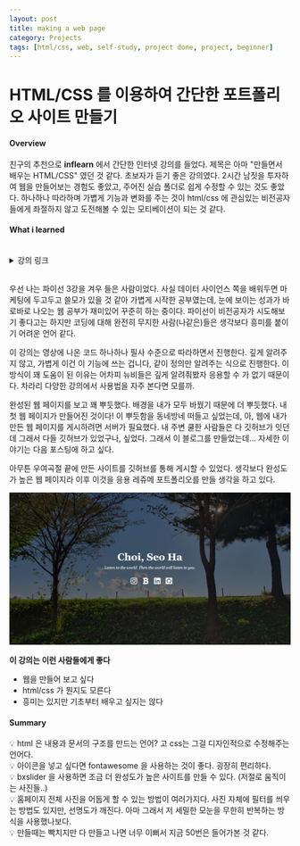 ```yaml
---
layout: post
title: making a web page
category: Projects
tags: [html/css, web, self-study, project done, project, beginner]
---
```


# HTML/CSS 를 이용하여 간단한 포트폴리오 사이트 만들기


#### Overview
친구의 추천으로 **inflearn** 에서 간단한 인터넷 강의를 들었다. 제목은 아마 "만들면서 배우는 HTML/CSS" 였던 것 같다. 초보자가 듣기 좋은 강의였다. 2시간 남짓을 투자하여 웹을 만들어보는 경험도 좋았고, 주어진 실습 폴더로 쉽게 수정할 수 있는 것도 좋았다. 하나하나 따라하며 가볍게 기능과 변화를 주는 것이 html/css 에 관심있는 비전공자들에게 좌절하지 않고 도전해볼 수 있는 모티베이션이 되는 것 같다.


#### What i learned
<br>
<details>
<summary>강의 링크</summary>
[인프런 강의 링크](https://www.inflearn.com/course/html-css-sucademy)
</details>
<br>

우선 나는 파이선 3강을 겨우 들은 사람이었다. 사실 데이터 사이언스 쪽을 배워두면 마케팅에 두고두고 쓸모가 있을 것 같아 가볍게 시작한 공부였는데, 눈에 보이는 성과가 바로바로 나오는 웹 공부가 재미있어 꾸준히 하는 중이다. 파이선이 비전공자가 시도해보기 좋다고는 하지만 코딩에 대해 완전히 무지한 사람(나같은)들은 생각보다 흥미를 붙이기 어려운 언어 같다.

이 강의는 영상에 나온 코드 하나하나 필사 수준으로 따라하면서 진행한다. 깊게 알려주지 않고, 가볍게 이건 이 기능에 쓰는 겁니다, 같이 정의만 알려주는 식으로 진행한다. 이방식이 꽤 도움이 된 이유는 어차피 뉴비들은 깊게 알려줘봤자 응용할 수 가 없기 때문이다. 차라리 다양한 강의에서 사용법을 자주 본다면 모를까.

완성된 웹 페이지를 보고 꽤 뿌듯했다. 배경을 내가 모두 바꿨기 때문에 더 뿌듯했다. 내 첫 웹 페이지가 만들어진 것이다! 이 뿌듯함을 동네방네 떠들고 싶었는데, 아, 웹에 내가 만든 웹 페이지를 게시하려면 서버가 필요했다. 내 주변 쿨한 사람들은 다 깃허브가 잇던데 그래서 다들 깃허브가 있었구나, 싶었다. 그래서 이 블로그를 만들었는데... 자세한 이야기는 다음 포스팅에 하고 싶다.

아무튼 우여곡절 끝에 만든 사이트를 깃허브를 통해 게시할 수 있었다. 생각보다 완성도가 높은 웹 페이지라 이후 이것을 응용 레쥬메 포트폴리오를 만들 생각을 하고 있다.

![미리보기](/images/portfolio.png)

**이 강의는 이런 사람들에게 좋다**
* 웹을 만들어 보고 싶다
* html/css 가 뭔지도 모른다
* 흥미는 있지만 기초부터 배우고 싶지는 않다


#### Summary

💡 html 은 내용과 문서의 구조를 만드는 언어? 고 css는 그걸 디자인적으로 수정해주는 언어다. <br>
💡 아이콘을 넣고 싶다면 fontawesome 을 사용하는 것이 좋다. 굉장히 편리하다. <br>
💡 bxslider 을 사용하면 조금 더 완성도가 높은 사이트를 만들 수 있다. (저절로 움직이는 사진들..) <br>
💡 홈페이지 전체 사진을 어둡게 할 수 있는 방법이 여러가지다. 사진 자체에 필터를 씌우는 방법도 있지만, 선명도가 깨진다. 아마 그래서 저 세밀한 모눈을 무한히 반복하는 방식을 사용했나보다. <br>
💡 만들때는 빡치지만 다 만들고 나면 너무 이뻐서 지금 50번은 들어가본 것 같다. 
